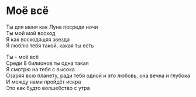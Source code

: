 # Моё всё

Ты для меня как Луна посреди ночи  
Ты мой мой восход  
Я как восходящяя звезда  
Я люблю тебя такой, какая ты есть  
  
Ты - моё всё  
Среди 8 билионов ты одна такая  
Я смотрю на тебя с высока  
Озаряя всю планету, ради тебя одной и это любовь, она вечна и глубока  
И между нами пройдёт искра  
Это как будто волшебство с утра  
